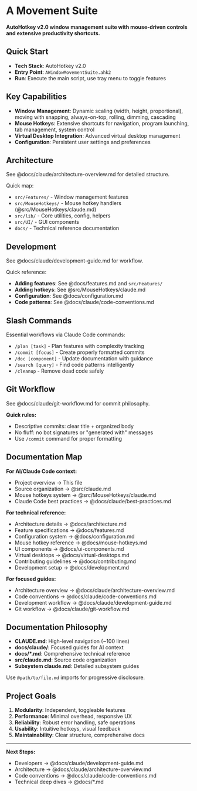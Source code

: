 # A Movement Suite

**AutoHotkey v2.0 window management suite with mouse-driven controls and extensive productivity shortcuts.**

## Quick Start

- **Tech Stack**: AutoHotkey v2.0
- **Entry Point**: `AWindowMovementSuite.ahk2`
- **Run**: Execute the main script, use tray menu to toggle features

## Key Capabilities

- **Window Management**: Dynamic scaling (width, height, proportional), moving with snapping, always-on-top, rolling, dimming, cascading
- **Mouse Hotkeys**: Extensive shortcuts for navigation, program launching, tab management, system control
- **Virtual Desktop Integration**: Advanced virtual desktop management
- **Configuration**: Persistent user settings and preferences

## Architecture

See @docs/claude/architecture-overview.md for detailed structure.

Quick map:
- `src/Features/` - Window management features
- `src/MouseHotkeys/` - Mouse hotkey handlers (@src/MouseHotkeys/claude.md)
- `src/lib/` - Core utilities, config, helpers
- `src/UI/` - GUI components
- `docs/` - Technical reference documentation

## Development

See @docs/claude/development-guide.md for workflow.

Quick reference:
- **Adding features**: See @docs/features.md and `src/Features/`
- **Adding hotkeys**: See @src/MouseHotkeys/claude.md
- **Configuration**: See @docs/configuration.md
- **Code patterns**: See @docs/claude/code-conventions.md

## Slash Commands

Essential workflows via Claude Code commands:

- `/plan [task]` - Plan features with complexity tracking
- `/commit [focus]` - Create properly formatted commits
- `/doc [component]` - Update documentation with guidance
- `/search [query]` - Find code patterns intelligently
- `/cleanup` - Remove dead code safely

## Git Workflow

See @docs/claude/git-workflow.md for commit philosophy.

**Quick rules:**
- Descriptive commits: clear title + organized body
- No fluff: no bot signatures or "generated with" messages
- Use `/commit` command for proper formatting

## Documentation Map

**For AI/Claude Code context:**
- Project overview → This file
- Source organization → @src/claude.md
- Mouse hotkeys system → @src/MouseHotkeys/claude.md
- Claude Code best practices → @docs/claude/best-practices.md

**For technical reference:**
- Architecture details → @docs/architecture.md
- Feature specifications → @docs/features.md
- Configuration system → @docs/configuration.md
- Mouse hotkey reference → @docs/mouse-hotkeys.md
- UI components → @docs/ui-components.md
- Virtual desktops → @docs/virtual-desktops.md
- Contributing guidelines → @docs/contributing.md
- Development setup → @docs/development.md

**For focused guides:**
- Architecture overview → @docs/claude/architecture-overview.md
- Code conventions → @docs/claude/code-conventions.md
- Development workflow → @docs/claude/development-guide.md
- Git workflow → @docs/claude/git-workflow.md

## Documentation Philosophy

- **CLAUDE.md**: High-level navigation (~100 lines)
- **docs/claude/**: Focused guides for AI context
- **docs/*.md**: Comprehensive technical reference
- **src/claude.md**: Source code organization
- **Subsystem claude.md**: Detailed subsystem guides

Use `@path/to/file.md` imports for progressive disclosure.

## Project Goals

1. **Modularity**: Independent, toggleable features
2. **Performance**: Minimal overhead, responsive UX
3. **Reliability**: Robust error handling, safe operations
4. **Usability**: Intuitive hotkeys, visual feedback
5. **Maintainability**: Clear structure, comprehensive docs

---

**Next Steps:**
- Developers → @docs/claude/development-guide.md
- Architecture → @docs/claude/architecture-overview.md
- Code conventions → @docs/claude/code-conventions.md
- Technical deep dives → @docs/*.md
